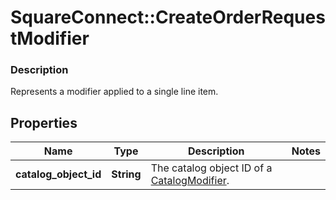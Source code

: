 # SquareConnect::CreateOrderRequestModifier

### Description

Represents a modifier applied to a single line item.

## Properties
Name | Type | Description | Notes
------------ | ------------- | ------------- | -------------
**catalog_object_id** | **String** | The catalog object ID of a [CatalogModifier](#type-catalogmodifier). | 


